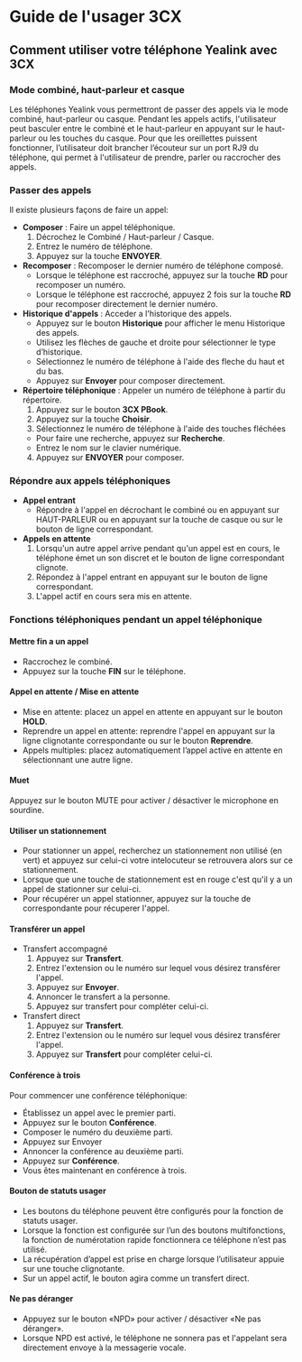 # Guide de l'usager 3CX

## Comment utiliser votre téléphone Yealink avec 3CX
### Mode combiné, haut-parleur et casque
Les téléphones Yealink vous permettront de passer des appels via le mode combiné, haut-parleur ou casque. Pendant les appels actifs, l'utilisateur peut basculer entre le combiné et le haut-parleur en appuyant sur le haut-parleur ou les touches du casque. Pour que les oreillettes puissent fonctionner, l’utilisateur doit brancher l’écouteur sur un port RJ9 du téléphone,
qui permet à l'utilisateur de prendre, parler ou raccrocher des appels.

### Passer des appels
Il existe plusieurs façons de faire un appel:
- __Composer__ : Faire un appel téléphonique.
  1. Décrochez le Combiné / Haut-parleur / Casque.
  2. Entrez le numéro de téléphone.
  3.  Appuyez sur la touche __ENVOYER__.
- __Recomposer__ : Recomposer le dernier numéro de téléphone composé.
  - Lorsque le téléphone est raccroché, appuyez sur la touche __RD__ pour recomposer un numéro.
  - Lorsque le téléphone est raccroché, appuyez 2 fois sur la touche __RD__ pour recomposer directement le dernier numéro.
- __Historique d'appels__ : Acceder a l'historique des appels.
  - Appuyez sur le bouton __Historique__ pour afficher le menu Historique des appels.
  - Utilisez les flèches de gauche et droite pour sélectionner le type d’historique.
  - Sélectionnez le numéro de téléphone à l'aide des fleche du haut et du bas.
  - Appuyez sur __Envoyer__ pour composer directement.
- __Répertoire téléphonique__ : Appeler un numéro de téléphone à partir du répertoire.
  1. Appuyez sur le bouton __3CX PBook__.
  2. Appuyez sur la touche __Choisir__.
  3. Sélectionnez le numéro de téléphone à l'aide des touches fléchées
    - Pour faire une recherche, appuyez sur __Recherche__.
    - Entrez le nom sur le clavier numérique.
  4. Appuyez sur __ENVOYER__ pour composer.

### Répondre aux appels téléphoniques
- __Appel entrant__
  - Répondre à l'appel en décrochant le combiné ou en appuyant sur HAUT-PARLEUR ou en appuyant sur la touche de casque ou sur le bouton de ligne correspondant.
- __Appels en attente__
  1. Lorsqu'un autre appel arrive pendant qu'un appel est en cours, le téléphone émet un son discret et le bouton de ligne correspondant clignote.
  2. Répondez à l'appel entrant en appuyant sur le bouton de ligne correspondant.
  3. L'appel actif en cours sera mis en attente.

### Fonctions téléphoniques pendant un appel téléphonique
#### Mettre fin a un appel
- Raccrochez le combiné.
- Appuyez sur la touche __FIN__ sur le téléphone.

#### Appel en attente / Mise en attente
  - Mise en attente: placez un appel en attente en appuyant sur le bouton __HOLD__.
  - Reprendre un appel en attente: reprendre l'appel en appuyant sur la ligne clignotante correspondante ou sur le bouton __Reprendre__.
  - Appels multiples: placez automatiquement l’appel active en attente en sélectionnant une autre ligne.

#### Muet
Appuyez sur le bouton MUTE pour activer / désactiver le microphone en sourdine.

#### Utiliser un stationnement
- Pour stationner un appel, recherchez un stationnement non utilisé (en vert) et appuyez sur celui-ci votre intelocuteur se retrouvera alors sur ce stationnement.
- Lorsque que une touche de stationnement est en rouge c'est qu'il y a un appel de stationner sur celui-ci.
- Pour récupérer un appel stationner, appuyez sur la touche de correspondante pour récuperer l'appel.

#### Transférer un appel
- Transfert accompagné
  1. Appuyez sur __Transfert__.
  2. Entrez l'extension ou le numéro sur lequel vous désirez transférer l'appel.
  3. Appuyez sur __Envoyer__.
  4. Annoncer le transfert a la personne.
  5. Appuyez sur transfert pour compléter celui-ci.
- Transfert direct
  1. Appuyez sur __Transfert__.
  2. Entrez l'extension ou le numéro sur lequel vous désirez transférer l'appel.
  3. Appuyez sur __Transfert__ pour compléter celui-ci.

#### Conférence à trois
Pour commencer une conférence téléphonique:
  - Établissez un appel avec le premier parti.
  - Appuyez sur le bouton __Conférence__.
  - Composer le numéro du deuxième parti.
  - Appuyez sur Envoyer
  - Annoncer la conférence au deuxième parti.
  - Appuyez sur __Conférence__.
  - Vous êtes maintenant en conférence à trois.

#### Bouton de statuts usager
- Les boutons du téléphone peuvent être configurés pour la fonction de statuts usager.
- Lorsque la fonction est configurée sur l’un des boutons multifonctions, la fonction de numérotation rapide fonctionnera ce téléphone n’est pas utilisé.
- La récupération d’appel est prise en charge lorsque l’utilisateur appuie sur une touche clignotante.
- Sur un appel actif, le bouton agira comme un transfert direct.

#### Ne pas déranger
- Appuyez sur le bouton «NPD» pour activer / désactiver «Ne pas déranger».
- Lorsque NPD est activé, le téléphone ne sonnera pas et l'appelant sera directement envoye à la messagerie vocale.
